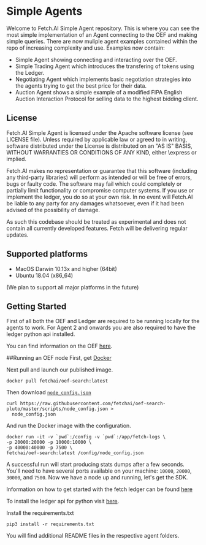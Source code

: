 # Simple Agents

Welcome to Fetch.AI Simple Agent repository. This is where you can see the most simple implementation of an Agent connecting to the OEF and making simple queries.
There are now muliple agent examples contained within the repo of increasing complexity and use. Examples now contain:

  * Simple Agent showing connecting and interacting over the OEF.
  * Simple Trading Agent which introduces the transfering of tokens using the Ledger.
  * Negotiating Agent which implements basic negotiation strategies into the agents trying to get the best price for their data.
  * Auction Agent shows a simple example of a modified FIPA English Auction Interaction Protocol for selling data to the highest bidding client.

## License

Fetch.AI Simple Agent is licensed under the Apache software license (see LICENSE file). Unless required by
applicable law or agreed to in writing, software distributed under the License is distributed on an
"AS IS" BASIS, WITHOUT WARRANTIES OR CONDITIONS OF ANY KIND, either \express or implied.

Fetch.AI makes no representation or guarantee that this software (including any third-party libraries)
will perform as intended or will be free of errors, bugs or faulty code. The software may fail which
could completely or partially limit functionality or compromise computer systems. If you use or
implement the ledger, you do so at your own risk. In no event will Fetch.AI be liable to any party
for any damages whatsoever, even if it had been advised of the possibility of damage.

As such this codebase should be treated as experimental and does not contain all currently developed
features. Fetch will be delivering regular updates.

## Supported platforms

* MacOS Darwin 10.13x and higher (64bit)
* Ubuntu 18.04 (x86_64)

(We plan to support all major platforms in the future)

## Getting Started

First of all both the OEF and Ledger are required to be running locally for the agents to work.
For Agent 2 and onwards you are also required to have the ledger python api installed.

You can find information on the OEF [here](https://docs.fetch.ai/oef/ "Information on the OEF here!").

##Running an OEF node
First, get [Docker]("https://www.docker.com/get-started "Get Docker Here!")

Next pull and launch our published image.

    docker pull fetchai/oef-search:latest

Then download [`node_config.json`]("https://docs.fetch.ai/oef/assets/node_config.json")

    curl https://raw.githubusercontent.com/fetchai/oef-search-pluto/master/scripts/node_config.json >
      node_config.json

And run the Docker image with the configuration.

    docker run -it -v `pwd`:/config -v `pwd`:/app/fetch-logs \
    -p 20000:20000 -p 10000:10000 \
    -p 40000:40000 -p 7500 \
    fetchai/oef-search:latest /config/node_config.json

A successful run will start producing stats dumps after a few seconds.
You'll need to have several ports available on your machine: `10000`, `20000`, `30000`, and `7500`.
Now we have a node up and running, let's get the SDK.

Information on how to get started with the fetch ledger can be found [here](https://docs.fetch.ai/getting-started/versions/ "Install the Ledger here!")

To install the ledger api for python visit [here](https://github.com/fetchai/ledger-api-py "Install the Ledger API for Python here!").

Install the requirements.txt

    pip3 install -r requirements.txt

You will find additional README files in the respective agent folders.
